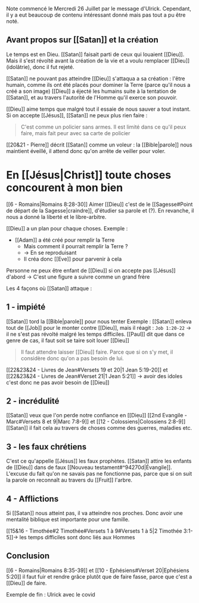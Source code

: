 Note commencé le Mercredi 26 Juillet par le message d'Ulrick. Cependant, il y a eut beaucoup de contenu intéressant donné mais pas tout a pu être noté.
## Avant propos sur [[Satan]] et la création
Le temps est en Dieu. [[Satan]] faisait parti de ceux qui louaient [[Dieu]]. Mais il s'est révolté avant la création de la vie et a voulu remplacer [[Dieu]] (idolâtrie), donc il fut rejeté.

[[Satan]] ne pouvant pas atteindre [[Dieu]] s'attaqua a sa création : l'être humain, comme ils ont été placés pour dominer la Terre (parce qu'il nous a créé a son image)
[[Dieu]] a éjecté les humains suite à la tentation de [[Satan]], et au travers l'autorité de l'Homme qu'il exerce son pouvoir.

[[Dieu]] aime temps que malgré tout il essaie de nous sauver a tout instant.
Si on accepte [[Jésus]], [[Satan]] ne peux plus rien faire :
> C'est comme un policier sans armes. Il est limité dans ce qu'il peux faire, mais fait peur avec sa carte de policier

[[20&21 - Pierre]] décrit [[Satan]] comme un voleur : la [[Bible|parole]] nous maintient éveillé, il attend donc qu'on arrête de veiller pour voler.
# En [[Jésus|Christ]] toute choses concourent à mon bien
[[6 - Romains|Romains 8:28-30]]
Aimer [[Dieu]] c'est de le [[Sagesse#Point de départ de la Sagesse|craindre]], d'étudier sa parole et (?). En revanche, il nous a donné la liberté et le libre-arbitre.

[[Dieu]] a un plan pour chaque choses. Exemple :
- [[Adam]] a été créé pour remplir la Terre
	- Mais comment il pourrait remplir la Terre ?
	- -> En se reproduisant
	-  Il créa donc [[Eve]] pour parvenir à cela

Personne ne peux être enfant de [[Dieu]] si on accepte pas [[Jésus]] d'abord
-> C'est une figure a suivre comme un grand frère

Les 4 façons où [[Satan]] attaque :
## 1 - impiété
[[Satan]] tord la [[Bible|parole]] pour nous tenter
Exemple : [[Satan]] enleva tout de [[Job]] pour le monter contre [[Dieu]], mais il réagit : `Job 1:20-22` -> il ne s'est pas révolté malgré les temps difficiles. [[Paul]] dit que dans ce genre de cas, il faut soit se taire soit louer [[Dieu]]
> Il faut attendre laisser [[Dieu]] faire. Parce que si on s'y met, il considère donc qu'on a pas besoin de lui. 

[[22&23&24 - Livres de Jean#Versets 19 et 20|1 Jean 5:19-20]] et [[22&23&24 - Livres de Jean#Verset 21|1 Jean 5:21]]
-> avoir des idoles c'est donc ne pas avoir besoin de [[Dieu]]

## 2 - incrédulité
[[Satan]] veux que l'on perde notre confiance en [[Dieu]]
[[2nd Evangile - Marc#Versets 8 et 9|Marc 7:8-9]] et [[12 - Colossiens|Colossiens 2:8-9]]
[[Satan]] il fait cela au travers de choses comme des guerres, maladies etc.

## 3 - les faux chrétiens
C'est ce qu'appelle [[Jésus]] les faux prophètes. [[Satan]] attire les enfants de [[Dieu]] dans de faux [[Nouveau testament#^94270d|Évangile]].
L'excuse du fait qu'on ne savais pas ne fonctionne pas, parce que si on suit la parole on reconnaît au travers du [[Fruit]] l'arbre.
## 4 - Afflictions
Si [[Satan]] nous atteint pas, il va atteindre nos proches.
Donc avoir une mentalité biblique est importante pour une famille.

[[15&16 - Timothée#2 Timothée#Versets 1 à 9#Versets 1 à 5|2 Timothée 3:1-5]]-> les temps difficiles sont donc liés aux Hommes

## Conclusion
[[6 - Romains|Romains 8:35-39]] et [[10 - Ephésiens#Verset 20|Ephésiens 5:20]] il faut fuir et rendre grâce plutôt que de faire fasse, parce que c'est a [[Dieu]] de faire.

Exemple de fin : Ulrick avec le covid